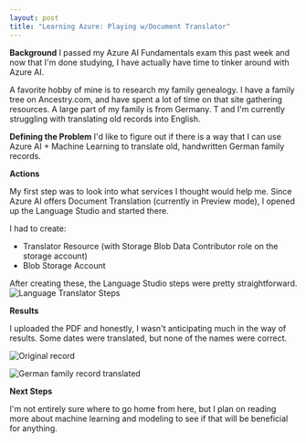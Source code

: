 ```yaml
---
layout: post
title: "Learning Azure: Playing w/Document Translator"
---
```

**Background**
I passed my Azure AI Fundamentals exam this past week and now that I'm done studying, I have actually have time to tinker around with  Azure AI. 

A favorite hobby of mine is to research my family genealogy. I have a family tree on Ancestry.com, and have spent a lot of time on that site gathering resources. A large part of my family is from Germany. T and I'm currently struggling with translating old records into English. 

**Defining the Problem**
I'd like to figure out if there is a way that I can use Azure AI + Machine Learning to translate old, handwritten German family records.

**Actions**

My first step was to look into what services I thought would help me. Since Azure AI offers Document Translation (currently in Preview mode), I opened up the Language Studio and started there. 

I had to create: 

* Translator Resource (with Storage Blob Data Contributor role on the storage account)
* Blob Storage Account

After creating these, the Language Studio steps were pretty straightforward.
![Language Translator Steps](/tanyaselvog.github.io/assets/job.png)

**Results**

I uploaded the PDF and honestly, I wasn't anticipating much in the way of results. Some dates were translated, but none of the names were correct. 

![Original record](/tanyaselvog.github.io/assets/familyTree.jpg)

![German family record translated](/tanyaselvog.github.io/assets/textTranslated.jpg)



**Next Steps**

I'm not entirely sure where to go home from here, but I plan on reading more about machine learning and modeling to see if that will be beneficial for anything. 

